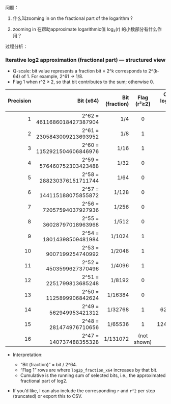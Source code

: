 问题：
1. 什么叫zooming in on the fractional part of the logarithm ? 

2. zooming in 在帮助approximate logarithmic值 log₂(r) 的小数部分有什么作用？ 


过程分析：
### Iterative log2 approximation (fractional part) — structured view

- Q-scale: bit value represents a fraction bit = 2^k corresponds to 2^(k-64) of 1. For example, 2^61 → 1/8.
- Flag 1 when r^2 ≥ 2, so that bit contributes to the sum; otherwise 0.

| Precision | Bit (x64)                  | Bit (fraction) | Flag (r²≥2) | Cumulative log2 frac (as fraction) | Approx decimal |
|---:|--------------------------:|----------------:|:-----------:|-------------------------------------:|---------------:|
| 1  | 2^62 = 4611686018427387904 | 1/4             | 0           | 0                                   | 0              |
| 2  | 2^61 = 2305843009213693952 | 1/8             | 1           | 1/8                                 | 0.1250000000   |
| 3  | 2^60 = 1152921504606846976 | 1/16            | 1           | 3/16                                | 0.1875000000   |
| 4  | 2^59 = 576460752303423488  | 1/32            | 0           | 3/16                                | 0.1875000000   |
| 5  | 2^58 = 288230376151711744  | 1/64            | 0           | 3/16                                | 0.1875000000   |
| 6  | 2^57 = 144115188075855872  | 1/128           | 0           | 3/16                                | 0.1875000000   |
| 7  | 2^56 = 72057594037927936   | 1/256           | 0           | 3/16                                | 0.1875000000   |
| 8  | 2^55 = 36028797018963968   | 1/512           | 0           | 3/16                                | 0.1875000000   |
| 9  | 2^54 = 18014398509481984   | 1/1024          | 1           | 193/1024                            | 0.1884765625   |
| 10 | 2^53 = 9007199254740992    | 1/2048          | 1           | 387/2048                            | 0.1889648438   |
| 11 | 2^52 = 4503599627370496    | 1/4096          | 1           | 775/4096                            | 0.1892089844   |
| 12 | 2^51 = 2251799813685248    | 1/8192          | 0           | 775/4096                            | 0.1892089844   |
| 13 | 2^50 = 1125899906842624    | 1/16384         | 0           | 775/4096                            | 0.1892089844   |
| 14 | 2^49 = 562949953421312     | 1/32768         | 1           | 6201/32768                          | 0.1892395020   |
| 15 | 2^48 = 281474976710656     | 1/65536         | 1           | 12403/65536                         | 0.1892547607   |
| 16 | 2^47 = 140737488355328     | 1/131072        | (not shown) | —                                   | —              |

- Interpretation:
  - “Bit (fraction)” = bit / 2^64.
  - “Flag 1” rows are where `log2p_fraction_x64` increases by that bit.
  - Cumulative is the running sum of selected bits, i.e., the approximated fractional part of log2.

- If you’d like, I can also include the corresponding `r` and `r^2` per step (truncated) or export this to CSV.